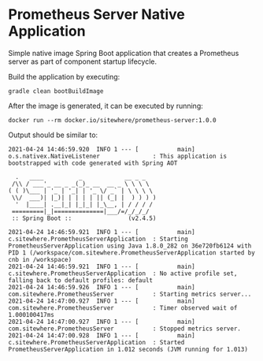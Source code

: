 # Prometheus Server Native Application
Simple native image Spring Boot application that creates a Prometheus server as part of component startup lifecycle.

Build the application by executing:

```
gradle clean bootBuildImage
```

After the image is generated, it can be executed by running:

```
docker run --rm docker.io/sitewhere/prometheus-server:1.0.0
```

Output should be similar to:

```
2021-04-24 14:46:59.920  INFO 1 --- [           main] o.s.nativex.NativeListener               : This application is bootstrapped with code generated with Spring AOT

  .   ____          _            __ _ _
 /\\ / ___'_ __ _ _(_)_ __  __ _ \ \ \ \
( ( )\___ | '_ | '_| | '_ \/ _` | \ \ \ \
 \\/  ___)| |_)| | | | | || (_| |  ) ) ) )
  '  |____| .__|_| |_|_| |_\__, | / / / /
 =========|_|==============|___/=/_/_/_/
 :: Spring Boot ::                (v2.4.5)

2021-04-24 14:46:59.921  INFO 1 --- [           main] c.sitewhere.PrometheusServerApplication  : Starting PrometheusServerApplication using Java 1.8.0_282 on 36e720fb6124 with PID 1 (/workspace/com.sitewhere.PrometheusServerApplication started by cnb in /workspace)
2021-04-24 14:46:59.921  INFO 1 --- [           main] c.sitewhere.PrometheusServerApplication  : No active profile set, falling back to default profiles: default
2021-04-24 14:46:59.926  INFO 1 --- [           main] com.sitewhere.PrometheusServer           : Starting metrics server...
2021-04-24 14:47:00.927  INFO 1 --- [           main] com.sitewhere.PrometheusServer           : Timer observed wait of 1.000100417ms
2021-04-24 14:47:00.927  INFO 1 --- [           main] com.sitewhere.PrometheusServer           : Stopped metrics server.
2021-04-24 14:47:00.928  INFO 1 --- [           main] c.sitewhere.PrometheusServerApplication  : Started PrometheusServerApplication in 1.012 seconds (JVM running for 1.013)
```
